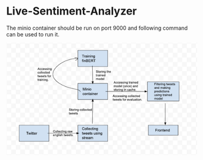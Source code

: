 # Live-Sentiment-Analyzer

The minio container should be run on port 9000 and following command can be used to run it.

![alt text](https://github.com/pradyGn/Live-Sentiment-Analyzer/blob/main/backend_flowchart.png?raw=true)
